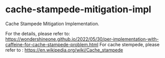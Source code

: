 # cache-stampede-mitigation-impl
Cache Stampede Mitigation Implementation.

For the details, please refer to: https://wondershineone.github.io/2022/05/30/per-implementation-with-caffeine-for-cache-stampede-problem.html
For cache stempede, please refer to : https://en.wikipedia.org/wiki/Cache_stampede
